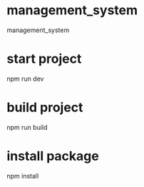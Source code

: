 # management_system
management_system

# start project
npm run dev

# build project
npm run build

# install package
npm install
